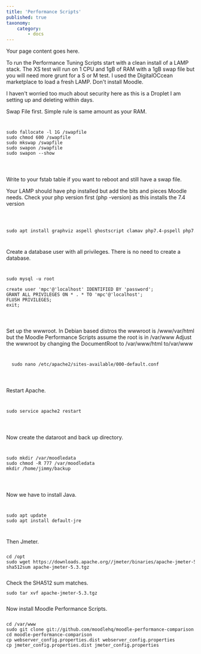 ```yaml
---
title: 'Performance Scripts'
published: true
taxonomy:
    category:
        - docs
---
```


Your page content goes here.<p> 
To run the Performance Tuning Scripts start with a clean install of a LAMP stack. The XS test will run on 1 CPU and 1gB of RAM with 
a 1gB swap file but you will need more grunt for a S or M test. I used the DigitalOCcean marketplace to 
load a fresh LAMP. Don't install Moodle.</p>
<p> I haven't worried too much about security here as this is a Droplet I am setting up and deleting within days.</p>

Swap File first. Simple rule is same amount as your RAM.<br>
<code>
<pre>
sudo fallocate -l 1G /swapfile 
sudo chmod 600 /swapfile 
sudo mkswap /swapfile 
sudo swapon /swapfile 
sudo swapon --show
</pre>
</code>

<p>Write to your fstab table if you want to reboot and still have a swap file.<br>
</p>

Your LAMP should have php installed but add the bits and pieces Moodle needs. Check your php version first (php -version) as this installs the 7.4 version<br>
<br>

<code>
<pre>
sudo apt install graphviz aspell ghostscript clamav php7.4-pspell php7.4-curl php7.4-gd php7.4-intl php7.4-mysql php7.4-xml php7.4-xmlrpc php7.4-ldap php7.4-zip php7.4-soap php7.4-mbstring
</pre>
</code>

Create a database user with all privileges. There is no need to create a database.<br>
<code>
<pre>
sudo mysql -u root

create user 'mpc'@'localhost' IDENTIFIED BY 'password';
GRANT ALL PRIVILEGES ON * . * TO 'mpc'@'localhost';
FLUSH PRIVILEGES;
exit;
</pre>
</code>

Set up the wwwroot. In Debian based distros the wwwroot is /www/var/html but the Moodle Performance Scripts assume the root is in /var/www
Adjust the wwwroot by changing the DocumentRoot to /var/www/html to/var/www<br>
<code>
<pre>
  sudo nano /etc/apache2/sites-available/000-default.conf  
</pre>
</code>

Restart Apache.<br>
<code>
<pre>
sudo service apache2 restart
</pre>
</code>

Now create the dataroot and back up directory.<br>
<code>
<pre>
sudo mkdir /var/moodledata
sudo chmod -R 777 /var/moodledata
mkdir /home/jimmy/backup
</pre>
</code>

Now we have to install Java.<br>
<code>
<pre>
sudo apt update
sudo apt install default-jre
</pre>
</code>
Then Jmeter.<br>
<code>
<pre>
cd /opt
sudo wget https://downloads.apache.org//jmeter/binaries/apache-jmeter-5.3.tgz
sha512sum apache-jmeter-5.3.tgz 
</pre>
</code>
Check the SHA512 sum matches.
<code>
<pre>
sudo tar xvf apache-jmeter-5.3.tgz 
</pre>
</code>
Now install Moodle Performance Scripts.<br>
<code>
<pre>
cd /var/www
sudo git clone git://github.com/moodlehq/moodle-performance-comparison.git moodle-performance-comparison
cd moodle-performance-comparison
cp webserver_config.properties.dist webserver_config.properties
cp jmeter_config.properties.dist jmeter_config.properties
</pre>
</code>

